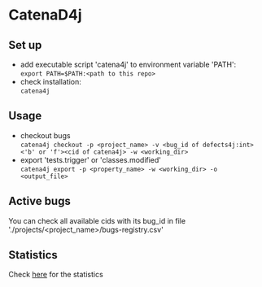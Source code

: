 # CatenaD4j
## Set up
* add executable script 'catena4j' to environment variable 'PATH':  
`export PATH=$PATH:<path to this repo>`  
* check installation:  
`catena4j`  
## Usage  
* checkout bugs  
`catena4j checkout -p <project_name> -v <bug_id of defects4j:int><'b' or 'f'><cid of catena4j> -w <working_dir>`
* export 'tests.trigger' or 'classes.modified'  
`catena4j export -p <property_name> -w <working_dir> -o <output_file>`  
## Active bugs  
You can check all available cids with its bug_id in file './projects/<project_name>/bugs-registry.csv'
## Statistics
Check [here](scripts/generateBugs/statstics) for the statistics

